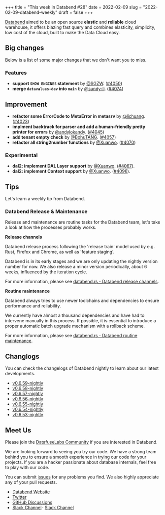 +++
title = "This week in Databend #28"
date = 2022-02-09
slug = "2022-02-09-databend-weekly"
draft = false
+++

[Databend](https://github.com/datafuselabs/databend) aimed to be an open source **elastic** and **reliable** cloud warehouse, it offers blazing fast query and combines elasticity, simplicity, low cost of the cloud, built to make the Data Cloud easy.

## Big changes

Below is a list of some major changes that we don't want you to miss.

### Features

- **support `SHOW ENGINES` statement** by [@SGZW](https://github.com/SGZW). ([#4050](https://github.com/datafuselabs/databend/pull/4050))
- **merge `datavalues-dev` into `main`** by [@sundy-li](https://github.com/sundy-li). ([#4074](https://github.com/datafuselabs/databend/pull/4074))

## Improvement

- **refactor some ErrorCode to MetaError in metasrv** by [@lichuang](https://github.com/lichuang). ([#4023](https://github.com/datafuselabs/databend/pull/4023))
- **implment backtrack for parser and add a human-friendly pretty printer for errors** by [@andylokandy](https://github.com/andylokandy). ([#4045](https://github.com/datafuselabs/databend/pull/4045))
- **add tenant empty check** by [@BohuTANG](https://github.com/BohuTANG). ([#4057](https://github.com/datafuselabs/databend/pull/4057))
- **refactor all string2number functions** by [@Xuanwo](https://github.com/Xuanw). ([#4070](https://github.com/datafuselabs/databend/pull/4070))

### Experimental

- **dal2: implement DAL Layer support** by [@Xuanwo](https://github.com/Xuanwo). ([#4067](https://github.com/datafuselabs/databend/pull/4067)).
- **dal2: implement Context support** by [@Xuanwo](https://github.com/Xuanwo). ([#4096](https://github.com/datafuselabs/databend/pull/4096)).

## Tips

Let's learn a weekly tip from Databend.

### Databend Release & Maintenance

Release and maintenance are routine tasks for the Databend team, let's take a look at how the processes probably works.

**Release channels**

Databend release process following the 'release train' model used by e.g. Rust, Firefox and Chrome, as well as 'feature staging'.

Databend is in its early stages and we are only updating the nightly version number for now.
We also release a minor version periodically, about 6 weeks, influenced by the iteration cycle.

For more information, please see [databend.rs - Databend release channels](https://databend.rs/dev/development/release-channels).

**Routine maintenance**

Databend always tries to use newer toolchains and dependencies to ensure performance and reliability.

We currently have almost a thousand dependencies and have had to intervene manually in this process.
If possible, it is essential to introduce a proper automatic batch upgrade mechanism with a rollback scheme.

For more information, please see [databend.rs - Databend routine maintenance](https://databend.rs/dev/development/routine-maintenance).

## Changlogs

You can check the changelogs of Databend nightly to learn about our latest developments.

- [v0.6.59-nightly](https://github.com/datafuselabs/databend/releases/tag/v0.6.59-nightly)
- [v0.6.58-nightly](https://github.com/datafuselabs/databend/releases/tag/v0.6.58-nightly)
- [v0.6.57-nightly](https://github.com/datafuselabs/databend/releases/tag/v0.6.57-nightly)
- [v0.6.56-nightly](https://github.com/datafuselabs/databend/releases/tag/v0.6.56-nightly)
- [v0.6.55-nightly](https://github.com/datafuselabs/databend/releases/tag/v0.6.55-nightly)
- [v0.6.54-nightly](https://github.com/datafuselabs/databend/releases/tag/v0.6.54-nightly)
- [v0.6.53-nightly](https://github.com/datafuselabs/databend/releases/tag/v0.6.53-nightly)

## Meet Us

Please join the [DatafuseLabs Community](https://github.com/datafuselabs/) if you are interested in Databend.

We are looking forward to seeing you try our code. We have a strong team behind you to ensure a smooth experience in trying our code for your projects.
If you are a hacker passionate about database internals, feel free to play with our code.

You can submit [issues](https://github.com/datafuselabs/databend/issues) for any problems you find. We also highly appreciate any of your pull requests.

- [Databend Website](https://databend.rs)
- [Twitter](https://twitter.com/Datafuse_Labs)
- [GitHub Discussions](https://github.com/datafuselabs/databend/discussions)
- [Slack Channel](https://datafusecloud.slack.com/join/shared_invite/zt-nojrc9up-50IRla1Y1h56rqwCTkkDJA)- [Slack Channel](https://datafusecloud.slack.com/join/shared_invite/zt-nojrc9up-50IRla1Y1h56rqwCTkkDJA)


